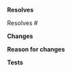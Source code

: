 **Resolves**

<!-- Which issue(s) does this pull request fix or resolve? -->

Resolves #

**Changes**

<!-- Please describe the changes you've made. -->

**Reason for changes**

<!-- Why should these changes be made? -->

**Tests**

<!-- Have you tested this pull request's changes? If so, how? -->
